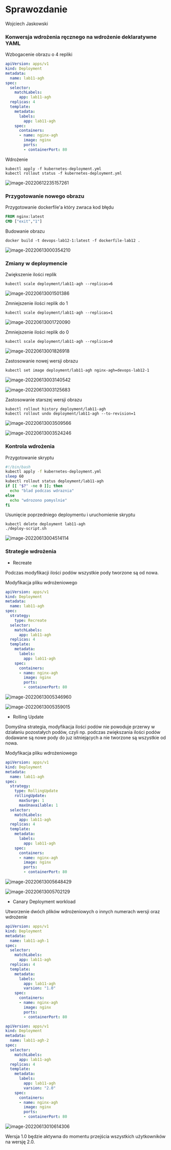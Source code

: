 # Sprawozdanie

Wojciech Jaskowski

### Konwersja wdrożenia ręcznego na wdrożenie deklaratywne YAML

 Wzbogacenie obrazu o 4 repliki

```yaml
apiVersion: apps/v1
kind: Deployment
metadata:
  name: lab11-agh
spec:
  selector:
    matchLabels:
      app: lab11-agh
  replicas: 4
  template:
    metadata:
      labels:
        app: lab11-agh
    spec:
      containers:
      - name: nginx-agh
        image: nginx
        ports:
        - containerPort: 80
```

Wdrożenie

```
kubectl apply -f kubernetes-deployment.yml
kubectl rollout status -f kubernetes-deployment.yml
```

![image-20220612235157261](image-20220612235157261.png)

### Przygotowanie nowego obrazu

 Przygotowanie dockerfile'a który zwraca kod błędu

```dockerfile
FROM nginx:latest
CMD ["exit","1"]
```

 Budowanie obrazu 

```
docker build -t devops-lab12-1:latest -f dockerfile-lab12 .
```

![image-20220613000354210](image-20220613000354210.png)

### Zmiany w deploymencie

 Zwiększenie ilości replik

```
kubectl scale deployment/lab11-agh --replicas=6
```

![image-20220613001501386](image-20220613001501386.png)

 Zmniejszenie ilości replik do 1

```
kubectl scale deployment/lab11-agh --replicas=1
```

![image-20220613001720090](image-20220613001720090.png)

 Zmniejszenie ilości replik do 0

```
kubectl scale deployment/lab11-agh --replicas=0
```

![image-20220613001826918](image-20220613001826918.png)

Zastosowanie nowej wersji obrazu

```
kubectl set image deployment/lab11-agh nginx-agh=devops-lab12-1
```

![image-20220613003140542](image-20220613003140542.png)

![image-20220613003125683](image-20220613003125683.png)

Zastosowanie starszej wersji obrazu

```
kubectl rollout history deployment/lab11-agh
kubectl rollout undo deployment/lab11-agh --to-revision=1
```

![image-20220613003509566](image-20220613003509566.png)

![image-20220613003524246](image-20220613003524246.png)

### Kontrola wdrożenia

 Przygotowanie skryptu

```sh
#!/bin/bash
kubectl apply -f kubernetes-deployment.yml
sleep 60
kubectl rollout status deployment/lab11-agh
if [[ "$?" -ne 0 ]]; then
  echo "blad podczas wdraznia"
else
  echo "wdrozono pomyslnie"
fi
```

Usunięcie poprzedniego deploymentu i uruchomienie skryptu

```
kubectl delete deployment lab11-agh
./deploy-script.sh
```

![image-20220613004514114](image-20220613004514114.png)

### Strategie wdrożenia

* Recreate

Podczas modyfikacji ilości podów wszystkie pody tworzone są od nowa.

Modyfikacja pliku wdrożeniowego

```yaml
apiVersion: apps/v1
kind: Deployment
metadata:
  name: lab11-agh
spec:
  strategy:
  	type: Recreate
  selector:
    matchLabels:
      app: lab11-agh
  replicas: 4
  template:
    metadata:
      labels:
        app: lab11-agh
    spec:
      containers:
      - name: nginx-agh
        image: nginx
        ports:
        - containerPort: 80
```

![image-20220613005346960](image-20220613005346960.png)

![image-20220613005359015](image-20220613005359015.png)

* Rolling Update

Domyślna strategia, modyfikacja ilości podów nie powoduje przerwy w działaniu pozostałych podów, czyli np. podczas zwiększania ilości podów dodawane są nowe pody do juz istniejących a nie tworzone są wszystkie od nowa.

Modyfikacja pliku wdrożeniowego

```yaml
apiVersion: apps/v1
kind: Deployment
metadata:
  name: lab11-agh
spec:
  strategy:
  	type: RollingUpdate
  	rollingUpdate:
      maxSurge: 1
      maxUnavailable: 1
  selector:
    matchLabels:
      app: lab11-agh
  replicas: 4
  template:
    metadata:
      labels:
        app: lab11-agh
    spec:
      containers:
      - name: nginx-agh
        image: nginx
        ports:
        - containerPort: 80
```

![image-20220613005648429](image-20220613005648429.png)

![image-20220613005702129](image-20220613005702129.png)

* Canary Deployment workload

Utworzenie dwóch plików wdrożeniowych o innych numerach wersji oraz wdrożenie

```yaml
apiVersion: apps/v1
kind: Deployment
metadata:
  name: lab11-agh-1
spec:
  selector:
    matchLabels:
      app: lab11-agh
  replicas: 4
  template:
    metadata:
      labels:
        app: lab11-agh
        varsion: "1.0"
    spec:
      containers:
      - name: nginx-agh
        image: nginx
        ports:
        - containerPort: 80
```

```yaml
apiVersion: apps/v1
kind: Deployment
metadata:
  name: lab11-agh-2
spec:
  selector:
    matchLabels:
      app: lab11-agh
  replicas: 4
  template:
    metadata:
      labels:
        app: lab11-agh
        varsion: "2.0"
    spec:
      containers:
      - name: nginx-agh
        image: nginx
        ports:
        - containerPort: 80
```

![image-20220613010614306](image-20220613010614306.png)

Wersja 1.0 będzie aktywna do momentu przejścia wszystkich użytkowników na wersję 2.0.

